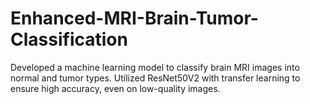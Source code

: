 # Enhanced-MRI-Brain-Tumor-Classification
Developed a machine learning model to classify brain MRI images into normal and tumor types. Utilized ResNet50V2 with transfer learning to ensure high accuracy, even on low-quality images. 
